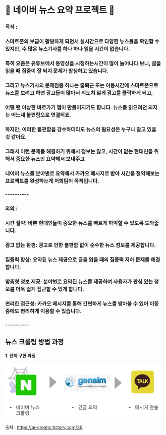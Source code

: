 # 📰 네이버 뉴스 요약 프로젝트 📝

### 목적 : 
### 스마트폰의 보급이 활발하게 되면서 실시간으로 다양한 뉴스들을 확인할 수 있지만, 수 많은 뉴스기사를 하나 하나 읽을 시간이 없습니다.
### 특히 요즘은 유튜브에서 동영상을 시청하는시간이 많이 늘어나다 보니, 글을 읽을 때 집중이 잘 되지 문제가 발생하고 있습니다.
### 그리고 뉴스기사의 문제점중 하나는 출퇴근 또는 이동시간에 스마트폰으로 뉴스를 보려고 하면 광고들이 많아서 의도치 않게 광고를 클릭하게 되고,
### 어떨 땐 이상한 바로가기 앱이 만들어지기도 합니다. 뉴스를 읽으려던 의지는 어느새 불편함으로 연결되죠.
### 하지만, 이러한 불편함을 감수하더라도 뉴스의 필요성은 누구나 알고 있을 것 같아요.
### 그래서 이런 문제를 해결하기 위해서 정보는 많고, 시간이 없는 현대인을 위해서 중요한 뉴스만 요약해서 보내주고
### 네이버 뉴스를 분야별로 요약해서 카카오 메시지로 받아 시간을 절약해보는 프로젝트를 완성하는게 저희팀의 목적입니다.

### ----------

### 의의 :
### 시간 절약: 바쁜 현대인들이 중요한 뉴스를 빠르게 파악할 수 있도록 도와줍니다.
### 광고 없는 환경: 광고로 인한 불편함 없이 순수한 뉴스 정보를 제공합니다.
### 집중력 향상: 요약된 뉴스 제공으로 글을 읽을 때의 집중력 저하 문제를 해결합니다.
### 맞춤형 정보 제공: 분야별로 요약된 뉴스를 제공하여 사용자가 관심 있는 정보를 더욱 쉽게 접근할 수 있게 합니다.
### 편리한 접근성: 카카오 메시지를 통해 간편하게 뉴스를 받아볼 수 있어 이동 중에도 편리하게 이용할 수 있습니다.

### ----------

## 뉴스 크롤링 방법 과정

#### 1. 전체 구현 과정

![구현순서](https://github.com/seunggyo9/open_source/blob/master/image/%EA%B5%AC%ED%98%84%EC%88%9C%EC%84%9C.png)

출처 : <https://ai-creator.tistory.com/36>

